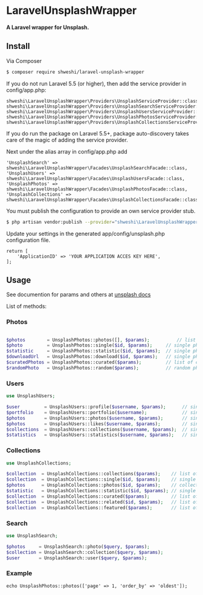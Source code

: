 # LaravelUnsplashWrapper

**A Laravel wrapper for Unsplash.**

## Install

Via Composer

``` bash
$ composer require shweshi/laravel-unsplash-wrapper
```
If you do not run Laravel 5.5 (or higher), then add the service provider in config/app.php:

```
shweshi\LaravelUnsplashWrapper\Providers\UnsplashServiceProvider::class,
shweshi\LaravelUnsplashWrapper\Providers\UnsplashSearchServiceProvider::class,
shweshi\LaravelUnsplashWrapper\Providers\UnsplashUsersServiceProvider::class,
shweshi\LaravelUnsplashWrapper\Providers\UnsplashPhotosServiceProvider::class,
shweshi\LaravelUnsplashWrapper\Providers\UnsplashCollectionsServiceProvider::class,
```

If you do run the package on Laravel 5.5+, package auto-discovery takes care of the magic of adding the service provider.

Next under the alias array in config/app.php add

```
'UnsplashSearch' => shweshi\LaravelUnsplashWrapper\Facades\UnsplashSearchFacade::class,
'UnsplashUsers' => shweshi\LaravelUnsplashWrapper\Facades\UnsplashUsersFacade::class,
'UnsplashPhotos' => shweshi\LaravelUnsplashWrapper\Facades\UnsplashPhotosFacade::class,
'UnsplashCollections' => shweshi\LaravelUnsplashWrapper\Facades\UnsplashCollectionsFacade::class,
```

You must publish the configuration to provide an own service provider stub.

``` bash
$ php artisan vendor:publish --provider="shweshi\LaravelUnsplashWrapper\Providers\UnsplashServiceProvider"
```

Update your settings in the generated app/config/unsplash.php configuration file.
```
return [
    'ApplicationID' => 'YOUR APPLICATION ACCES KEY HERE',
];
```
## Usage
See documention for params and others at [unsplash docs](https://unsplash.com/documentation)

List of methods: 

### Photos

``` php

$photos        = UnsplashPhotos::photos([], $params);          // list of all photos
$photo         = UnsplashPhotos::single($id, $params);     // single photo
$statistic     = UnsplashPhotos::statistic($id, $params);  // single photo statistics
$downloadUrl   = UnsplashPhotos::download($id, $params);   // single photo download link
$curatedPhotos = UnsplashPhotos::curated($params);         // list of curated photos
$randomPhoto   = UnsplashPhotos::random($params);          // random photo
```

### Users

``` php
use UnsplashUsers;

$user         = UnsplashUsers::profile($username, $params);      // single user
$portfolio    = UnsplashUsers::portfolio($username);             // single user's portfolio
$photos       = UnsplashUsers::photos($username, $params);       // single user's photos
$photos       = UnsplashUsers::likes($username, $params);        // single user's likes
$collections  = UnsplashUsers::collections($username, $params);  // single user's collections
$statistics   = UnsplashUsers::statistics($username, $params);   // single user's statistics
```

### Collections

``` php
use UnsplashCollections;

$collection  = UnsplashCollections::collections($params);    // list of all collections
$collection  = UnsplashCollections::single($id, $params);    // single collections
$photos      = UnsplashCollections::photos($id, $params);    // collection photos
$statistic   = UnsplashCollections::statistic($id, $params); // single collections statistics
$collection  = UnsplashCollections::curated($params);        // list of curated collections
$collection  = UnsplashCollections::related($id, $params);   // list of related collections
$collection  = UnsplashCollections::featured($params);       // list of featured collections
```

### Search

``` php
use UnsplashSearch;

$photos     = UnsplashSearch::photo($query, $params);
$collection = UnsplashSearch::collection($query, $params);
$user       = UnsplashSearch::user($query, $params);
```

### Example

`echo UnsplashPhotos::photos(['page' => 1, 'order_by' => 'oldest']);`
